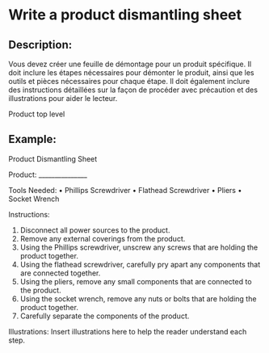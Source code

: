 # Write a product dismantling sheet

## Description:
Vous devez créer une feuille de démontage pour un produit spécifique. Il doit inclure les étapes nécessaires pour démonter le produit, ainsi que les outils et pièces nécessaires pour chaque étape. Il doit également inclure des instructions détaillées sur la façon de procéder avec précaution et des illustrations pour aider le lecteur.

Product top level

## Example:
Product Dismantling Sheet 

Product: _______________

Tools Needed: 
• Phillips Screwdriver 
• Flathead Screwdriver
• Pliers
• Socket Wrench

Instructions: 
1. Disconnect all power sources to the product.
2. Remove any external coverings from the product.
3. Using the Phillips screwdriver, unscrew any screws that are holding the product together.
4. Using the flathead screwdriver, carefully pry apart any components that are connected together.
5. Using the pliers, remove any small components that are connected to the product.
6. Using the socket wrench, remove any nuts or bolts that are holding the product together.
7. Carefully separate the components of the product.

Illustrations: 
Insert illustrations here to help the reader understand each step.